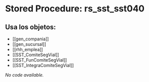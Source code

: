 # Stored Procedure: rs_sst_sst040

## Usa los objetos:
- [[gen_compania]]
- [[gen_sucursal]]
- [[rhh_emplea]]
- [[SST_ComiteSegVial]]
- [[SST_FunComiteSegVial]]
- [[SST_IntegraComiteSegVial]]

*No code available.*
